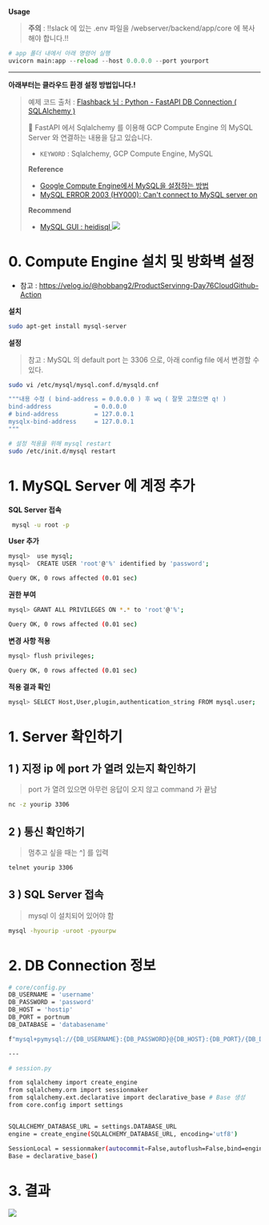 **Usage**

> **주의** : !!slack 에 있는 .env 파일을 /webserver/backend/app/core 에 복사해야 합니다.!!

```python
# app 폴더 내에서 아래 명령어 실행
uvicorn main:app --reload --host 0.0.0.0 --port yourport
```

---

**아래부터는 클라우드 환경 설정 방법입니다.!**

> 예제 코드 출처 : [Flashback 님 : Python - FastAPI DB Connection ( SQLAlchemy )](https://phsun102.tistory.com/m/63)
>
> 👀 FastAPI 에서 Sqlalchemy 를 이용해 GCP Compute Engine 의 MySQL Server 와 연결하는 내용을 담고 있습니다. 
> - `KEYWORD` : Sqlalchemy, GCP Compute Engine, MySQL
>
> **Reference**
> - [Google Compute Engine에서 MySQL을 설정하는 방법](https://cloud.google.com/architecture/setup-mysql?hl=ko#ubuntu)
> - [MySQL ERROR 2003 (HY000): Can't connect to MySQL server on
](https://zetawiki.com/wiki/MySQL_ERROR_2003_(HY000):_Can't_connect_to_MySQL_server_on)
>
> **Recommend**
> - [MySQL GUI : heidisql ](https://www.heidisql.com/download.php)
> ![](https://velog.velcdn.com/images/hobbang2/post/5efb99c6-d264-4a60-a682-1a4911a80e9c/image.png)


# 0. Compute Engine 설치 및 방화벽 설정 
- 참고 : https://velog.io/@hobbang2/ProductServinng-Day76CloudGithub-Action

**설치**
```bash
sudo apt-get install mysql-server
```
**설정**
> 참고 : MySQL 의 default port 는 3306 으로, 아래 config file 에서 변경할 수 있다. 

```bash
sudo vi /etc/mysql/mysql.conf.d/mysqld.cnf

"""내용 수정 ( bind-address = 0.0.0.0 ) 후 wq ( 잘못 고쳤으면 q! ) 
bind-address            = 0.0.0.0
# bind-address          = 127.0.0.1
mysqlx-bind-address     = 127.0.0.1
"""

# 설정 적용을 위해 mysql restart
sudo /etc/init.d/mysql restart
```

# 1. MySQL Server 에 계정 추가 
**SQL Server 접속**
```bash
 mysql -u root -p
```
**User 추가** 
```bash
mysql>  use mysql;
mysql>  CREATE USER 'root'@'%' identified by 'password';

Query OK, 0 rows affected (0.01 sec)
```
**권한 부여** 
```bash
mysql> GRANT ALL PRIVILEGES ON *.* to 'root'@'%';

Query OK, 0 rows affected (0.01 sec)
```

**변경 사항 적용** 
```bash
mysql> flush privileges;

Query OK, 0 rows affected (0.01 sec)
```
**적용 결과 확인** 
```bash
mysql> SELECT Host,User,plugin,authentication_string FROM mysql.user;
```

# 1. Server 확인하기
## 1 ) 지정 ip 에 port 가 열려 있는지 확인하기 
> port 가 열려 있으면 아무런 응답이 오지 않고 command 가 끝남

```bash
nc -z yourip 3306
```
## 2 ) 통신 확인하기
> 멈추고 싶을 때는 ^] 를 입력 

```bash
telnet yourip 3306
```

## 3 ) SQL Server 접속
> mysql 이 설치되어 있어야 함

```bash
mysql -hyourip -uroot -pyourpw
```

# 2. DB Connection 정보 
```bash
# core/config.py
DB_USERNAME = 'username'
DB_PASSWORD = 'password'
DB_HOST = 'hostip' 
DB_PORT = portnum
DB_DATABASE = 'databasename'

f"mysql+pymysql://{DB_USERNAME}:{DB_PASSWORD}@{DB_HOST}:{DB_PORT}/{DB_DATABASE}"

---

# session.py

from sqlalchemy import create_engine
from sqlalchemy.orm import sessionmaker
from sqlalchemy.ext.declarative import declarative_base # Base 생성
from core.config import settings


SQLALCHEMY_DATABASE_URL = settings.DATABASE_URL
engine = create_engine(SQLALCHEMY_DATABASE_URL, encoding='utf8')

SessionLocal = sessionmaker(autocommit=False,autoflush=False,bind=engine)
Base = declarative_base()
```

# 3. 결과
![](https://velog.velcdn.com/images/hobbang2/post/e86ecdd9-69f5-443d-a556-88a3f9e5a368/image.png)
